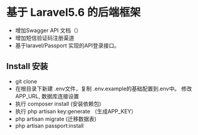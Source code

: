 # 基于 Laravel5.6 的后端框架

*   增加Swagger API 文档（）
*   增加短信验证码注册渠道
*   基于laravel/Passport 实现的API登录接口。

## Install 安装
* git clone
* 在根目录下新建 .env文件，复制 .env.example的基础配置到.env中。
修改APP_URL, 数据库连接设置
* 执行 composer install   (安装依赖包)
* 执行 php artisan key:generate  （生成APP_KEY）
* php artisan migrate   (迁移数据表)
* php artisan passport:install 
